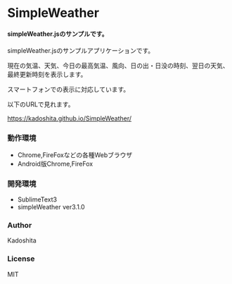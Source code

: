# SimpleWeather

#### simpleWeather.jsのサンプルです。

simpleWeather.jsのサンプルアプリケーションです。

現在の気温、天気、今日の最高気温、風向、日の出・日没の時刻、翌日の天気、最終更新時刻を表示します。

スマートフォンでの表示に対応しています。

以下のURLで見れます。

<https://kadoshita.github.io/SimpleWeather/>

### 動作環境

* Chrome,FireFoxなどの各種Webブラウザ
* Android版Chrome,FireFox

### 開発環境

* SublimeText3
* simpleWeather ver3.1.0

### Author

Kadoshita

### License

MIT
